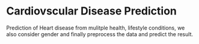 # Cardiovscular Disease Prediction
 
Prediction of Heart disease from mulitple health, lifestyle conditions, we also consider gender and finally preprocess the data and predict the result.
